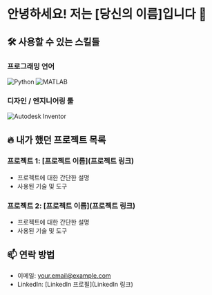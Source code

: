 # 안녕하세요! 저는 [당신의 이름]입니다 👋

## 🛠️ 사용할 수 있는 스킬들

### 프로그래밍 언어
![Python](https://img.shields.io/badge/Python-3776AB?style=for-the-badge&logo=python&logoColor=white)
![MATLAB](https://img.shields.io/badge/MATLAB-0076A8?style=for-the-badge&logo=mathworks&logoColor=white)

### 디자인 / 엔지니어링 툴
![Autodesk Inventor](https://img.shields.io/badge/Inventor-0696D7?style=for-the-badge&logo=autodesk&logoColor=white)

## 🔥 내가 했던 프로젝트 목록

### 프로젝트 1: [프로젝트 이름](프로젝트 링크)
- 프로젝트에 대한 간단한 설명
- 사용된 기술 및 도구

### 프로젝트 2: [프로젝트 이름](프로젝트 링크)
- 프로젝트에 대한 간단한 설명
- 사용된 기술 및 도구

## 📫 연락 방법
- 이메일: your.email@example.com
- LinkedIn: [LinkedIn 프로필](LinkedIn 링크)

